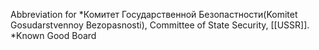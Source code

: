 Abbreviation for
*Комитет Государственной Безопастности(Komitet Gosudarstvennoy Bezopasnosti), Committee of State Security, [[USSR]].
*Known Good Board